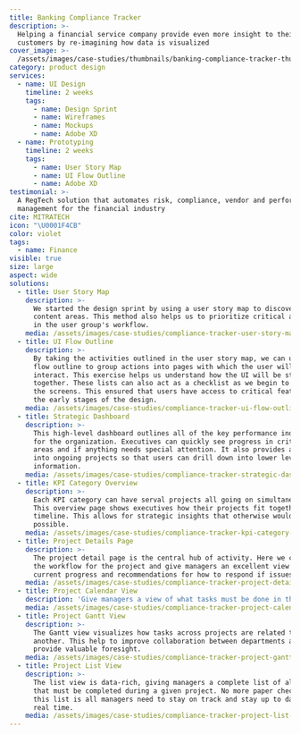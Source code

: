 ```yaml
---
title: Banking Compliance Tracker
description: >-
  Helping a financial service company provide even more insight to their
  customers by re-imagining how data is visualized
cover_image: >-
  /assets/images/case-studies/thumbnails/banking-compliance-tracker-thumbnail.png
category: product design
services:
  - name: UI Design
    timeline: 2 weeks
    tags:
      - name: Design Sprint
      - name: Wireframes
      - name: Mockups
      - name: Adobe XD
  - name: Prototyping
    timeline: 2 weeks
    tags:
      - name: User Story Map
      - name: UI Flow Outline
      - name: Adobe XD
testimonial: >-
  A RegTech solution that automates risk, compliance, vendor and performance
  management for the financial industry
cite: MITRATECH
icon: "\U0001F4CB"
color: violet
tags:
  - name: Finance
visible: true
size: large
aspect: wide
solutions:
  - title: User Story Map
    description: >-
      We started the design sprint by using a user story map to discover key
      content areas. This method also helps us to prioritize critical activities
      in the user group's workflow. 
    media: /assets/images/case-studies/compliance-tracker-user-story-map.png
  - title: UI Flow Outline
    description: >-
      By taking the activities outlined in the user story map, we can use a UI
      flow outline to group actions into pages with which the user will
      interact. This exercise helps us understand how the UI will be stitched
      together. These lists can also act as a checklist as we begin to draw out
      the screens. This ensured that users have access to critical features in
      the early stages of the design. 
    media: /assets/images/case-studies/compliance-tracker-ui-flow-outline.png
  - title: Strategic Dashboard
    description: >-
      This high-level dashboard outlines all of the key performance indicators
      for the organization. Executives can quickly see progress in critical
      areas and if anything needs special attention. It also provides a look
      into ongoing projects so that users can drill down into lower levels of
      information. 
    media: /assets/images/case-studies/compliance-tracker-strategic-dashboard.png
  - title: KPI Category Overview
    description: >-
      Each KPI category can have serval projects all going on simultaneously.
      This overview page shows executives how their projects fit together on a
      timeline. This allows for strategic insights that otherwise would never be
      possible. 
    media: /assets/images/case-studies/compliance-tracker-kpi-category-overview.png
  - title: Project Details Page
    description: >-
      The project detail page is the central hub of activity. Here we capture
      the workflow for the project and give managers an excellent view of
      current progress and recommendations for how to respond if issues pop up.
    media: /assets/images/case-studies/compliance-tracker-project-details-page.png
  - title: Project Calendar View
    description: 'Give managers a view of what tasks must be done in the next few weeks. '
    media: /assets/images/case-studies/compliance-tracker-project-calendar-view.png
  - title: Project Gantt View
    description: >-
      The Gantt view visualizes how tasks across projects are related to one
      another. This help to improve collaboration between departments and
      provide valuable foresight. 
    media: /assets/images/case-studies/compliance-tracker-project-gantt-view.png
  - title: Project List View
    description: >-
      The list view is data-rich, giving managers a complete list of all tasks
      that must be completed during a given project. No more paper checklists;
      this list is all managers need to stay on track and stay up to date in
      real time.
    media: /assets/images/case-studies/compliance-tracker-project-list-view.png
---
```











